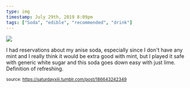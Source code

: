 ```yaml
---
type: img
timestamp: July 29th, 2019 8:09pm
tags: ["Soda", "edible", "recommended", "drink"]
---
```

<img src="https://saturdayxiii.github.io/media/media/186643242349.jpg"/>
                                                                                          
I had reservations about my anise soda, especially since I don't have any mint and I really think it would be extra good with mint, but I played it safe with generic white sugar and this soda goes down easy with just lime.  Definition of refreshing.
 
                                    
                
                
                
                
                                
<small>source: https://saturdayxiii.tumblr.com/post/186643242349</small>
